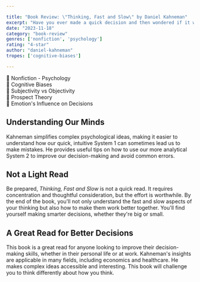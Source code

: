 ```yaml
---

title: "Book Review: \"Thinking, Fast and Slow\" by Daniel Kahneman"
excerpt: "Have you ever made a quick decision and then wondered if it was the right one? Or acted on a whim, despite knowing it might not be the best idea? Daniel Kahneman's book, \"Thinking, Fast and Slow\", goes into how our minds work."
date: "2023-11-18"
category: "book-review"
genres: ['nonfiction', 'psychology']
rating: "4-star"
author: "daniel-kahneman"
tropes: ['cognitive-biases']

---
```



📍 Nonfiction - Psychology  
📍 Cognitive Biases  
📍 Subjectivity vs Objectivity  
📍 Prospect Theory  
📍 Emotion's Influence on Decisions  
  

## Understanding Our Minds
Kahneman simplifies complex psychological ideas, making it easier to understand how our quick, intuitive System 1 can sometimes lead us to make mistakes. He provides useful tips on how to use our more analytical System 2 to improve our decision-making and avoid common errors.


## Not a Light Read
Be prepared, *Thinking, Fast and Slow* is not a quick read. It requires concentration and thoughtful consideration, but the effort is worthwhile. By the end of the book, you'll not only understand the fast and slow aspects of your thinking but also how to make them work better together. You'll find yourself making smarter decisions, whether they're big or small.


## A Great Read for Better Decisions
This book is a great read for anyone looking to improve their decision-making skills, whether in their personal life or at work. Kahneman's insights are applicable in many fields, including economics and healthcare. He makes complex ideas accessible and interesting. This book will challenge you to think differently about how you think.
